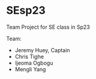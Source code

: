 # SEsp23

Team Project for SE class in Sp23

Team: 
* Jeremy Huey, Captain
* Chris Tighe
* Ijeoma Ogbogu
* Mengli Yang

